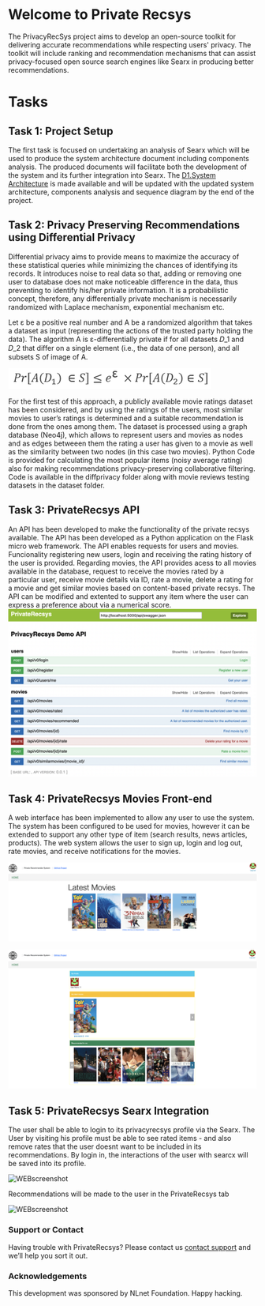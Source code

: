 # Welcome to Private Recsys

The PrivacyRecSys project aims to develop an open-source toolkit for delivering accurate recommendations while respecting users' privacy. The toolkit will include ranking and recommendation mechanisms that can assist privacy-focused open source search engines like Searx in producing better recommendations.

# Tasks


## Task 1: Project Setup 
The first task is focused on undertaking an analysis of Searx which will be used to produce the system architecture
document including components analysis. The produced documents will facilitate both the development of the system and its further integration into Searx. 
The [D1.System Architecture](https://github.com/privateRecsys/privaterecsys/blob/gh-pages/Documentation/D1.%20System%20Architecture_%20v1-1.pdf) is made available and will be updated with the updated system architecture, components analysis and sequence diagram by the end of the project. 

## Task 2: Privacy Preserving Recommendations using Differential Privacy

Differential privacy aims to provide means to maximize the accuracy of these statistical queries while minimizing the chances of identifying its records. It introduces noise to real data so that, adding or removing one user to database does not make noticeable difference in the data, thus preventing to identify his/her private information. It is a probabilistic concept, therefore, any differentially private mechanism is necessarily randomized with Laplace mechanism, exponential mechanism etc.

Let ε be a positive real number and A be a randomized algorithm that takes a dataset as input (representing the actions of the trusted party holding the data). The algorithm A is ε-differentially private if for all datasets 𝐷_1 and 𝐷_2 that differ on a single element (i.e., the data of one person), and all subsets S of image of A.

![ε-differential privacy formula](Documentation/formula.png)

For the first test of this approach, a publicly available movie ratings dataset has been considered, and by using the ratings of the users, most similar movies to user’s ratings is determined and a suitable recommendation is done from the ones among them. The dataset is processed using a graph database (Neo4j), which allows to represent users and movies as nodes and as edges betweeen them the rating a user has given to a movie as well as the similarity between two nodes (in this case two movies). Python Code is provided for calculating the most popular items (noisy average rating) also for making recommendations privacy-preserving collaborative filtering. Code is available in the diffprivacy folder along with movie reviews testing datasets in the dataset folder. 

## Task 3:  PrivateRecsys API
An API has been developed to make the functionality of the private recsys available. The API has been developed as a Python application on the Flask micro web framework. The API enables requests for users and movies. Funcionality registering new users, login and receiving the rating history of the user is provided. Regarding movies, the API provides acess to all movies available in the database, request to receive the movies rated by a particular user, receive movie details via ID, rate a movie, delete a rating for a movie and get similar movies based on content-based private recsys.  The API can be modified and extented to support any item where the user can express a preference about via a numerical score. 
![API screenshot](Documentation/APIscreenshot1.png)

## Task 4: PrivateRecsys Movies Front-end
A web interface has been implemented to allow any user to use the system. The system has been configured to be used for movies, however it can be extended to support any other type of item (search results, news articles, products). The web system allows the user to sign up, login and log out, rate movies, and receive notifications for the movies.

![WEBscreenshot](Documentation/UI12.png)


![WEBscreenshot](Documentation/UI11.png)


## Task 5: PrivateRecsys Searx Integration
The user shall be able to login to its privacyrecsys profile via the Searx. The User by visiting his profile must be able to see rated items - and also remove rates that the user doesnt want to be included in its recommendations. 
By login in, the interactions of the user with searcx will be saved into its profile. 

![WEBscreenshot](Documentation/UI13.png)

Recommendations will be made to the user in the PrivateRecsys tab

![WEBscreenshot](Documentation/UI14.png)

### Support or Contact

Having trouble with PrivateRecsys? Please contact us [contact support](mailto:privaterecsys@gmail.com) and we’ll help you sort it out.

### Acknowledgements

This development was sponsored by NLnet Foundation.
Happy hacking.
